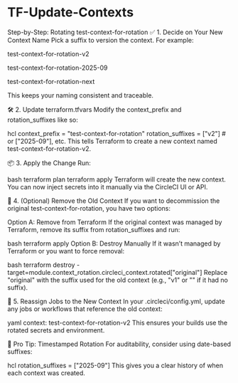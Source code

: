 # TF-Update-Contexts
Step-by-Step: Rotating test-context-for-rotation
✅ 1. Decide on Your New Context Name
Pick a suffix to version the context. For example:

test-context-for-rotation-v2

test-context-for-rotation-2025-09

test-context-for-rotation-next

This keeps your naming consistent and traceable.

🛠️ 2. Update terraform.tfvars
Modify the context_prefix and rotation_suffixes like so:

hcl
context_prefix    = "test-context-for-rotation"
rotation_suffixes = ["v2"]  # or ["2025-09"], etc.
This tells Terraform to create a new context named test-context-for-rotation-v2.

📦 3. Apply the Change
Run:

bash
terraform plan
terraform apply
Terraform will create the new context. You can now inject secrets into it manually via the CircleCI UI or API.

🧹 4. (Optional) Remove the Old Context
If you want to decommission the original test-context-for-rotation, you have two options:

Option A: Remove from Terraform
If the original context was managed by Terraform, remove its suffix from rotation_suffixes and run:

bash
terraform apply
Option B: Destroy Manually
If it wasn’t managed by Terraform or you want to force removal:

bash
terraform destroy -target=module.context_rotation.circleci_context.rotated["original"]
Replace "original" with the suffix used for the old context (e.g., "v1" or "" if it had no suffix).

🔐 5. Reassign Jobs to the New Context
In your .circleci/config.yml, update any jobs or workflows that reference the old context:

yaml
context: test-context-for-rotation-v2
This ensures your builds use the rotated secrets and environment.

🧠 Pro Tip: Timestamped Rotation
For auditability, consider using date-based suffixes:

hcl
rotation_suffixes = ["2025-09"]
This gives you a clear history of when each context was created.
